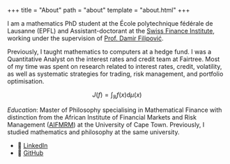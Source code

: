 +++
title = "About"
path = "about"
template = "about.html"
+++

I am a mathematics PhD student at the École polytechnique fédérale de Lausanne (EPFL) and Assistant-doctorant at the [Swiss Finance Institute](https://www.sfi.ch/en), working under the supervision of [Prof. Damir Filipović](https://www.epfl.ch/labs/csf/).

Previously, I taught mathematics to computers at a hedge fund. I was a Quantitative Analyst on the interest rates and credit team at Fairtree. Most of my time was spent on research related to interest rates, credit, volatility, as well as systematic strategies for trading, risk management, and portfolio optimisation.

$$J(f) = \int_\mathbb{R} f(x) \mathrm{d}\mu(x)$$

*Education*: Master of Philosophy specialising in Mathematical Finance with distinction from the African Institute of Financial Markets and Risk Management ([AIFMRM](https://commerce.uct.ac.za/aifmrm/master-financial-engineering)) at the University of Cape Town. Previously, I studied mathematics and philosophy at the same university.

- 💼 [LinkedIn](https://www.linkedin.com/in/joshjohayes/)
- 🐙 [GitHub](https://github.com/JoshHayes)
